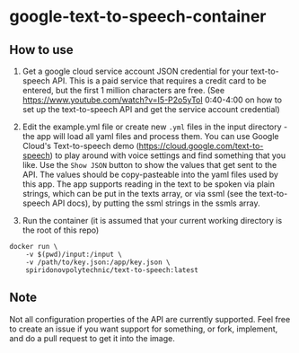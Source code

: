 # google-text-to-speech-container

## How to use

1. Get a google cloud service account JSON credential for your text-to-speech API. This is a paid service that requires a credit card to be entered, but the first 1 million characters are free. (See https://www.youtube.com/watch?v=I5-P2o5yToI 0:40-4:00 on how to set up the text-to-speech API and get the service account credential)

2. Edit the example.yml file or create new `.yml` files in the input directory - the app will load all yaml files and process them. You can use Google Cloud's Text-to-speech demo (https://cloud.google.com/text-to-speech) to play around with voice settings and find something that you like. Use the `Show JSON` button to show the values that get sent to the API. The values should be copy-pasteable into the yaml files used by this app. The app supports reading in the text to be spoken via plain strings, which can be put in the texts array, or via ssml (see the text-to-speech API docs), by putting the ssml strings in the ssmls array.

3. Run the container (it is assumed that your current working directory is the root of this repo)

~~~
docker run \
    -v $(pwd)/input:/input \
    -v /path/to/key.json:/app/key.json \
    spiridonovpolytechnic/text-to-speech:latest
~~~

## Note

Not all configuration properties of the API are currently supported. Feel free to create an issue if you want support for something, or fork, implement, and do a pull request to get it into the image.